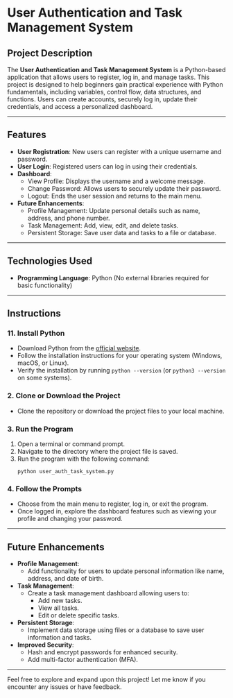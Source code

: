 # User Authentication and Task Management System

## **Project Description**

The **User Authentication and Task Management System** is a Python-based application that allows users to register, log in, and manage tasks. This project is designed to help beginners gain practical experience with Python fundamentals, including variables, control flow, data structures, and functions. Users can create accounts, securely log in, update their credentials, and access a personalized dashboard.

---

## **Features**

- **User Registration**: New users can register with a unique username and password.
- **User Login**: Registered users can log in using their credentials.
- **Dashboard**:
  - View Profile: Displays the username and a welcome message.
  - Change Password: Allows users to securely update their password.
  - Logout: Ends the user session and returns to the main menu.
- **Future Enhancements**:
  - Profile Management: Update personal details such as name, address, and phone number.
  - Task Management: Add, view, edit, and delete tasks.
  - Persistent Storage: Save user data and tasks to a file or database.

---

## **Technologies Used**

- **Programming Language**: Python (No external libraries required for basic functionality)

---

## **Instructions**

### **11. Install Python**

- Download Python from the [official website](https://www.python.org/downloads/).
- Follow the installation instructions for your operating system (Windows, macOS, or Linux).
- Verify the installation by running `python --version` (or `python3 --version` on some systems).

### **2. Clone or Download the Project**

- Clone the repository or download the project files to your local machine.

### **3. Run the Program**

1. Open a terminal or command prompt.
2. Navigate to the directory where the project file is saved.
3. Run the program with the following command:
   ```
   python user_auth_task_system.py
   ```

### **4. Follow the Prompts**

- Choose from the main menu to register, log in, or exit the program.
- Once logged in, explore the dashboard features such as viewing your profile and changing your password.

---

## **Future Enhancements**

- **Profile Management**:
  - Add functionality for users to update personal information like name, address, and date of birth.
- **Task Management**:
  - Create a task management dashboard allowing users to:
    - Add new tasks.
    - View all tasks.
    - Edit or delete specific tasks.
- **Persistent Storage**:
  - Implement data storage using files or a database to save user information and tasks.
- **Improved Security**:
  - Hash and encrypt passwords for enhanced security.
  - Add multi-factor authentication (MFA).

---

Feel free to explore and expand upon this project! Let me know if you encounter any issues or have feedback.

